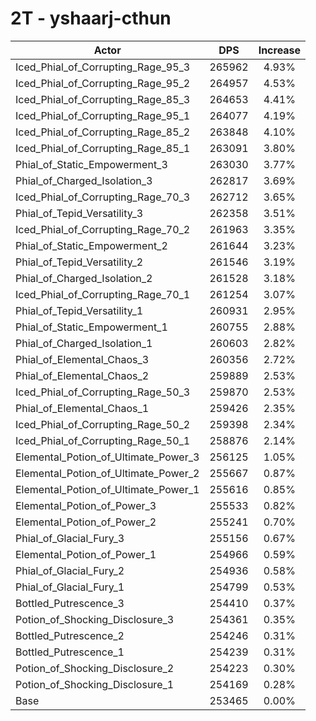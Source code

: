 # 2T - yshaarj-cthun
| Actor | DPS | Increase |
|---|:---:|:---:|
|Iced_Phial_of_Corrupting_Rage_95_3|265962|4.93%|
|Iced_Phial_of_Corrupting_Rage_95_2|264957|4.53%|
|Iced_Phial_of_Corrupting_Rage_85_3|264653|4.41%|
|Iced_Phial_of_Corrupting_Rage_95_1|264077|4.19%|
|Iced_Phial_of_Corrupting_Rage_85_2|263848|4.10%|
|Iced_Phial_of_Corrupting_Rage_85_1|263091|3.80%|
|Phial_of_Static_Empowerment_3|263030|3.77%|
|Phial_of_Charged_Isolation_3|262817|3.69%|
|Iced_Phial_of_Corrupting_Rage_70_3|262712|3.65%|
|Phial_of_Tepid_Versatility_3|262358|3.51%|
|Iced_Phial_of_Corrupting_Rage_70_2|261963|3.35%|
|Phial_of_Static_Empowerment_2|261644|3.23%|
|Phial_of_Tepid_Versatility_2|261546|3.19%|
|Phial_of_Charged_Isolation_2|261528|3.18%|
|Iced_Phial_of_Corrupting_Rage_70_1|261254|3.07%|
|Phial_of_Tepid_Versatility_1|260931|2.95%|
|Phial_of_Static_Empowerment_1|260755|2.88%|
|Phial_of_Charged_Isolation_1|260603|2.82%|
|Phial_of_Elemental_Chaos_3|260356|2.72%|
|Phial_of_Elemental_Chaos_2|259889|2.53%|
|Iced_Phial_of_Corrupting_Rage_50_3|259870|2.53%|
|Phial_of_Elemental_Chaos_1|259426|2.35%|
|Iced_Phial_of_Corrupting_Rage_50_2|259398|2.34%|
|Iced_Phial_of_Corrupting_Rage_50_1|258876|2.14%|
|Elemental_Potion_of_Ultimate_Power_3|256125|1.05%|
|Elemental_Potion_of_Ultimate_Power_2|255667|0.87%|
|Elemental_Potion_of_Ultimate_Power_1|255616|0.85%|
|Elemental_Potion_of_Power_3|255533|0.82%|
|Elemental_Potion_of_Power_2|255241|0.70%|
|Phial_of_Glacial_Fury_3|255156|0.67%|
|Elemental_Potion_of_Power_1|254966|0.59%|
|Phial_of_Glacial_Fury_2|254936|0.58%|
|Phial_of_Glacial_Fury_1|254799|0.53%|
|Bottled_Putrescence_3|254410|0.37%|
|Potion_of_Shocking_Disclosure_3|254361|0.35%|
|Bottled_Putrescence_2|254246|0.31%|
|Bottled_Putrescence_1|254239|0.31%|
|Potion_of_Shocking_Disclosure_2|254223|0.30%|
|Potion_of_Shocking_Disclosure_1|254169|0.28%|
|Base|253465|0.00%|
